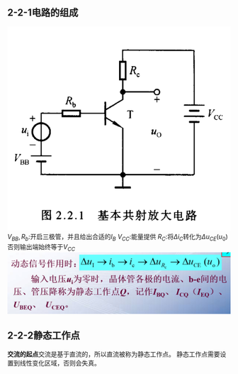 ## 2-2-1电路的组成

![Alt text](image-6.png)
$V_{BB},R_b$:开启三极管，并且给出合适的$I_B$
$V_{CC}$:能量提供
$R_C$:将$\Delta i_C$转化为$\Delta u_{CE}(u_0)$否则输出端始终等于$V_{CC}$
![Alt text](image-7.png)
## 2-2-2静态工作点

**交流的起点**交流是基于直流的，所以直流被称为静态工作点。
静态工作点需要设置到线性变化区域，否则会失真。